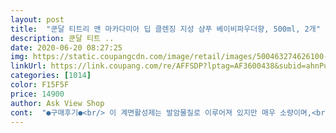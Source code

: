 ```yaml
---
layout: post 
title:  "쿤달 티트리 앤 마카다미아 딥 클렌징 지성 샴푸 베이비파우더향, 500ml, 2개" 
description: 쿤달 티트 ..
date: 2020-06-20 08:27:25 
img: https://static.coupangcdn.com/image/retail/images/500463274626100-bbd71a73-81a0-40e1-a71d-ad9bf3f8441f.jpg 
linkUrl: https://link.coupang.com/re/AFFSDP?lptag=AF3600438&subid=ahnPublicAsk&pageKey=1445464840&itemId=2490725368&vendorItemId=70483925157&traceid=V0-113-318405fe68f6c6de 
categories: [1014] 
color: F15F5F 
price: 14900 
author: Ask View Shop 
cont:  "●구매후기●<br/> 이 계면활성제는 발암물질로 이루어져 있지만 매우 소량이며,<br/>담배가 매우 소량의 발암물질로 이루어져 있기는 하지만<br/>1️⃣SLS 소듐라우릴설페이트<br/>1️⃣세정력<br/>1️⃣향기<br/>2️⃣SLES  소듐라우레스설페이트<br/>2️⃣가려움<br/>2️⃣지루성두피염<br/>3️⃣ALS  암모늄라우릴설페이트<br/>3️⃣비듬개선<br/>4️⃣ALES  암모늄라우레스설페이트<br/>4️⃣보들거림<br/>500ml<br/>7,500원<br/>⚡다른 지성샴푸보다 머릿결이 보들보들해요!!!!<br/>⚡두피 가려운게 많이 줄어들었어요!!<br/>⚡떡비듬 가루비듬 둘 다 많이 사라졌어요!!!<br/>⚡세정력 진짜진짜진짜 좋아요!<br/>⚡저희 오빠의 지루성두피염에는 큰효과가 없었어요…<br/>⚡향이 한 종류 밖에 없어요 온리 베이비파우더…<br/>⛔⛔⛔단점⛔⛔⛔<br/>⛔단점⛔<br/>⛔절대로 샴푸에 있어서는 안될 성분 4가지⛔<br/>✂✂✂✂✂✂✂✂✂✂✂✂✂✂✂✂✂✂✂✂<br/>✅가격<br/>✅구매이유<br/>✅배송<br/>✅용량<br/>✅제품명<br/>✍✍결론✍✍<br/>✨✨✨장점✨✨✨<br/>✨장점✨<br/>⭐⭐⭐미리보는 쿤달 지성샴푸 리뷰 요약⭐⭐⭐<br/>⭐⭐결론⭐⭐<br/>같지않아서 더욱 좋아요 머리 감을때도 정말 부드럽고<br/>거품이 일반 샴푸보다 좀 쫀쫀하게 생겨서<br/>게다가 두피에트러블이 조금씩 올라오기시작한다.<br/><br/>견디다 못해 병원도 다녔었는데<br/>결국은 철에 따라 지성샴푸 건성샴푸 유목민으로 살고있었네요.<br/><br/>괜한 샴푸 바꾸지 마시고 그냥 피부과 꼬박꼬박 가시는걸 추천드려요... <br/><br/>구매하게 되었어요 역시 너무너무 사랑스럽고 귀엽더라구요!<br/>그 스칼프 샴푸썼을때 특유의 개운함이 있음.<br/><br/>그냥 이거만 쓰셔도 괜찮을거같아요!<br/>그런데 그 말을 샴푸가 아닌 담배에 대입하면❓❓<br/>그리고 이제 날이 따뜻해지니까<br/>근데 쿤달이라서 사서 씀.<br/>.<br/> 기본적으로 쿤달브랜드에 대한, 믿음이 굉장히 강함.<br/><br/>근데 향기가 베이비파우더 딱 하나 있는건 좀 아쉽네요ㅠㅠ<br/>나중에는 두피가 너무 예민해져서 스치기만 해도 아픈거…<br/>난 그게 늘 의문이었따.<br/> 두피전용 샴푸들 쓰다가 눈뜨고 싶어서 얼굴 비비면<br/>날씨 추워서 두피도 메마를 때 생기는 그 가루 같은 비듬도 잘 안생겨요!!<br/>날이 아주 더울 때 생기던 그 덩어리 큰 비듬도 잘 안생기고<br/>낮에 조금 더웠다고.<br/>.<br/>해가 잠깐 뜨는 그시간이 더웠다고.<br/>.<br/>벌써 오후가 되면 머리가 기름기가 잔뜩이고,<br/>너무 착한 가격에 이정도 퀄리티있는 샴푸를 사게되서 너무너무 좋습니다.<br/><br/>대신에 일반적인 지성샴푸 쓴거보다 훨씬 부드러워요!! 안엉켜요!!!<br/>두피 마사지를 하고 얼굴 비벼도 따갑지 않고, 근데 씻고 나면 엄청 개운한게 느껴짐.<br/><br/>두피가 가려웠던게 사라지니 비듬도 자연스럽게 많이 줄어들었어요!<br/>두피가 뽀득뽀득 감기는건 물론이고,<br/>두피는 진짜 보송한데 머리카락은 버석하다 못해 빳빳해지는거…<br/>두피도 딥 클렌징 되니까 시원한 느낌이 들고 또 피지분비도 줄었어요.<br/><br/>두피케어하려고 지성샴푸 사서 쓰는데<br/>두피피부가 많이 진정되고 노폐물도 정돈해주는 효과가 있어서<br/>머리 감고 나서 머리 물기 짤 때는 사실 비슷하거든요?<br/>머리 긁는 습관이 점점 사라지고있어요!<br/>머리 긴 분들 근데 지성두피인 분들…진짜 꼭 쓰세요.<br/>.<br/> 꼭.<br/>.<br/><br/>머리 말리면 진짜 거짓말처럼 괜찮아집니다.<br/>.<br/><br/>머리를 안긁고 참아도 오후저녁되면 슬금슬금 나타나던 비듬이<br/>머리에 모든 유수분을 다 빼앗아서<br/>며칠은 두피가 잠잠한 그 상태가 쭉 유지되는 느낌!!<br/>모든 성분이 그린등급의 낮은 위험 성분이고<br/>물론 트리트먼트 하는것처럼 머리가 찰랑거리고 차분해지는건 아니에요<br/>배송도 너무 빨라서 샴푸가 똑 떨어졌을때 구매했는데<br/>베이비파우더향을 좋아해서 찾아보다가 쿤달제품으로<br/>보송보송한 향이 정말 러블리해요<br/>보통 샴푸들이 보통위험높은위험의 성분이 12개쯤은 있기 마련인데<br/>삐쩍 마른 사막같이 만들어주는 제품은 아니에요!!<br/>사실 많은 분들이 지성샴푸를 사용하는 가장 큰 이유죠, 세정력!<br/>사실 이거 때문에 리뷰 이렇게 길게 쓰는거에요ㅠㅠ<br/>솔직히 썼을 때 증상이 크게 호전되어 보이지는 않았어요 ☞ㅅ<br/>시작됐죠 풀파워 떡짐이…<br/>식물유래 추출물이 46가지나 되서 정말 자연유래성분으로<br/>실제로 발암이 되는 경우가 매우 드무니 문제없다.<br/><br/>쓰면서도 정말 산뜻하고 깨끗해지는 기분이 듭니다.<br/><br/>아니, 근데 왜 지성전용 두피전용 샴푸들은 죄다 따가운가.<br/><br/>아시죠.<br/>.<br/>? 두피 계속 긁으면 피딱지 생기고<br/>아주아주 만족스러움.<br/>.<br/><br/>아직 5월인데 벌써 두피열기+두피기름이 콜라보라니... <br/><br/>아침부터 저녁까지 진짜 안간지러워요!<br/>아침에 머리를 감아도 오후부터 이마라인이 떡지기 시작하더라구요<br/>앞으로 계속 이샴푸 구매예정이에요<br/>약간 뻣뻣하고 메말라있는거같고 그런데<br/>약간 저희 아버지 연배.<br/>.<br/>분들은 그렇게 썩 선호하시는 향기는 아닌가봐요ㅋㅋ<br/>약간 처음 쓰고 아 트리트먼트할걸.<br/>.<br/> 걍 헤어에센스 발라야겠다 하고 말렸는데<br/>양도 적당해서 듬뿍듬뿍 잘 쓰게되고 투명한 젤형이라 색소가 들어간것<br/>어떤 회사들은 이렇게 말합니다.<br/><br/>어떤느낌이나면 약간 미용실 가서 샴푸+두피마사지 시원하게 받고 오면<br/>어서오세요.<br/><br/>얼굴 따가움.<br/> 그래서 지성피부 샴푸쓰다가 늘 포기하고 바꿈... <br/><br/>엄청 빨리와서 너무너무 좋았습니다.<br/><br/>엥?? 띠용??? OO<br/>여름에는 지성 겨울에는 건성이 되는 초예민 두피가 됐어요.<br/><br/>여름엔 무조건 써보셈.<br/>.<br/> 특히 저처럼 오전에 머리감아도 오후면 산유국되시는분들.<br/><br/>여름이 다가온다.<br/>.<br/>벌써.<br/>.<br/><br/>역시 치료는 의사에게 약은 약사에게.<br/>.<br/>TㅅT<br/>염증이 완화되는것보단 그냥 두피가 좀 덜예민해지는 정도?<br/>영양이 듬뿍듬뿍 잘 들어가는 것 같아요!<br/>예민한 제 두피에도 (지루성 피부염도 있습니다ㅜㅜ) 정말 잘 맞더라구요!<br/>오후 5시즘 주문, 다음날 6시 경 도착!<br/>오후 지나서도 두피가 보송보송했어요!<br/>요새 날씨가 많이 왔다갔다해서<br/>우선 세정력은 아주아주x20 만족스러웠습니다.<br/><br/>워낙 순해서 아이들과 함께 쓰기도 정말 좋습니다.<br/><br/>원래 다들 알고 느끼시던 지성샴푸 쓰고 나면<br/>위의 성분들은 소위 말하는 ❌발암물질❌로 만들어진 계면활성제입니다<br/>이 샴푸가 두피를 청소해주고 노폐물도 제거해주니까 두피가 건강해지고<br/>이 성분들이 들어간 샴푸를 계속 사용하실지<br/>이거 쓰세요!! 진짜 이거 꼭 1가정 1샴푸 하셔야돼요<br/>이거는 진짜 좀 달라요<br/>이런 느낌이었어요<br/>이번에 써보고 진짜 대박으로 좋았습니다ㅠㅠ<br/>작은 양으로 거품도 많이나고, 전혀 지성 전용 샴푸라고 느껴지지 않음.<br/><br/>재구매 의사 빵빵하구요, 정기배송 이미 신청했지렁ㅇ<<br/>저녁밤 사이에는 좀 기름질 수도 있을 것 같아요!<br/>저녁까지 코빼기도 안비칩니다!!<br/>저는 너무 만족스러워요!! 정기배송 각입니다<br/>저는 원래 쿤달을 베이비파우더로 입문했던 터라 이것도 기분좋게 사용하고 있어요!<br/>저희 가족중에 아빠는 가끔씩만 사용하시는것 같더라구요.<br/>.<br/>?TㅅT<br/>저희 오빠가 초예민두피라 지루성두피염을 달고 사는데<br/>제 주위에 여자들은 베이비파우더는 사실 호불호 없이 쓰고 있는데<br/>제가 두피가 예민하고 머리가 약해서 워낙 머리가 잘 빠졌는데<br/>지금 당장 가격이 저렴하고 사용감이 좋다고 계속 사용하실건가요?<br/>지금 당장 담배를 핀다고해서 바로 암에 걸려 죽지는 않으니 문제가 없다.<br/><br/>지금 바로 집에 있는 샴푸의 뒷면을 확인해보세요!<br/>지루성 두피염 있으신 분들 중에 증상이 좀 개선되기를 바라시는 분들은<br/>지성두피가 젊은 사람들만 있는건 아니니 다른 향기도 내주시면 좋을 것 같습니다…<br/>지성두피의 영원한 적, 비듬<br/>지성샴푸 쓰고나면 이게 개털인지 머리카락인지 모르셨던 분들!!<br/>지성샴푸 쓰고나면 트리트먼트 무조건 필수였던 분들!!<br/>지성샴푸랑 비듬샴푸 중에 뭐살지 고민하시던 분들 있으시면<br/>지성샴푸를 따로 구매해야겠다고 생각했어요.<br/><br/>직장다니며 마음에 병이 생기고 몸에도 이상이 생긴건지<br/>진작에 써볼껄... <br/>.<br/>아쉽슴... <br/><br/>진지하게 고민해보시기를 바랄게요<br/>진짜 하루에 머리 2번씩 감으시는 핵 지성 분들은<br/>쿤달 딥클렌징 지성샴푸<br/>쿤달 티트리 앤 마카다미아 이 샴푸는 정말 전성분이 안전하더라구요!<br/>쿤달은 일단 믿보 브랜드라서, 근데 이번에도  옳았음.<br/><br/>트리트먼트하고 헤어에센스 바르느라 더 힘들죠.<br/>.<br/><br/>평소에 두피가 예민해서<br/>향은 베이비파우더 특유의 향이 확 난다.<br/><br/>혹은 핵 건성/지성이라 많이 간지러웠던 분들에게 강추드려요!<br/>화장품 성분 집착녀가 전하는<br/>확실히 머리도 덜 빠지네요.<br/> 엄마가 머리카락 덜 빠진다고 정말 좋아해요<br/> 이 계면활성제는 발암물질로 이루어져 있지만 매우 소량이며,<br/>담배가 매우 소량의 발암물질로 이루어져 있기는 하지만<br/>1️⃣SLS 소듐라우릴설페이트<br/>1️⃣세정력<br/>1️⃣향기<br/>2️⃣SLES  소듐라우레스설페이트<br/>2️⃣가려움<br/>2️⃣지루성두피염<br/>3️⃣ALS  암모늄라우릴설페이트<br/>3️⃣비듬개선<br/>4️⃣ALES  암모늄라우레스설페이트<br/>4️⃣보들거림<br/>500ml<br/>7,500원<br/>⚡다른 지성샴푸보다 머릿결이 보들보들해요!!!!<br/>⚡두피 가려운게 많이 줄어들었어요!!<br/>⚡떡비듬 가루비듬 둘 다 많이 사라졌어요!!!<br/>⚡세정력 진짜진짜진짜 좋아요!<br/>⚡저희 오빠의 지루성두피염에는 큰효과가 없었어요…<br/>⚡향이 한 종류 밖에 없어요 온리 베이비파우더…<br/>⛔⛔⛔단점⛔⛔⛔<br/>⛔단점⛔<br/>⛔절대로 샴푸에 있어서는 안될 성분 4가지⛔<br/>✂✂✂✂✂✂✂✂✂✂✂✂✂✂✂✂✂✂✂✂<br/>✅가격<br/>✅구매이유<br/>✅배송<br/>✅용량<br/>✅제품명<br/>✍✍결론✍✍<br/>✨✨✨장점✨✨✨<br/>✨장점✨<br/>⭐⭐⭐미리보는 쿤달 지성샴푸 리뷰 요약⭐⭐⭐<br/>⭐⭐결론⭐⭐<br/>같지않아서 더욱 좋아요 머리 감을때도 정말 부드럽고<br/>거품이 일반 샴푸보다 좀 쫀쫀하게 생겨서<br/>게다가 두피에트러블이 조금씩 올라오기시작한다.<br/><br/>견디다 못해 병원도 다녔었는데<br/>결국은 철에 따라 지성샴푸 건성샴푸 유목민으로 살고있었네요.<br/><br/>괜한 샴푸 바꾸지 마시고 그냥 피부과 꼬박꼬박 가시는걸 추천드려요... <br/><br/>구매하게 되었어요 역시 너무너무 사랑스럽고 귀엽더라구요!<br/>그 스칼프 샴푸썼을때 특유의 개운함이 있음.<br/><br/>그냥 이거만 쓰셔도 괜찮을거같아요!<br/>그런데 그 말을 샴푸가 아닌 담배에 대입하면❓❓<br/>그리고 이제 날이 따뜻해지니까<br/>근데 쿤달이라서 사서 씀.<br/>.<br/> 기본적으로 쿤달브랜드에 대한, 믿음이 굉장히 강함.<br/><br/>근데 향기가 베이비파우더 딱 하나 있는건 좀 아쉽네요ㅠㅠ<br/>나중에는 두피가 너무 예민해져서 스치기만 해도 아픈거…<br/>난 그게 늘 의문이었따.<br/> 두피전용 샴푸들 쓰다가 눈뜨고 싶어서 얼굴 비비면<br/>날씨 추워서 두피도 메마를 때 생기는 그 가루 같은 비듬도 잘 안생겨요!!<br/>날이 아주 더울 때 생기던 그 덩어리 큰 비듬도 잘 안생기고<br/>낮에 조금 더웠다고.<br/>.<br/>해가 잠깐 뜨는 그시간이 더웠다고.<br/>.<br/>벌써 오후가 되면 머리가 기름기가 잔뜩이고,<br/>너무 착한 가격에 이정도 퀄리티있는 샴푸를 사게되서 너무너무 좋습니다.<br/><br/>대신에 일반적인 지성샴푸 쓴거보다 훨씬 부드러워요!! 안엉켜요!!!<br/>두피 마사지를 하고 얼굴 비벼도 따갑지 않고, 근데 씻고 나면 엄청 개운한게 느껴짐.<br/><br/>두피가 가려웠던게 사라지니 비듬도 자연스럽게 많이 줄어들었어요!<br/>두피가 뽀득뽀득 감기는건 물론이고,<br/>두피는 진짜 보송한데 머리카락은 버석하다 못해 빳빳해지는거…<br/>두피도 딥 클렌징 되니까 시원한 느낌이 들고 또 피지분비도 줄었어요.<br/><br/>두피케어하려고 지성샴푸 사서 쓰는데<br/>두피피부가 많이 진정되고 노폐물도 정돈해주는 효과가 있어서<br/>머리 감고 나서 머리 물기 짤 때는 사실 비슷하거든요?<br/>머리 긁는 습관이 점점 사라지고있어요!<br/>머리 긴 분들 근데 지성두피인 분들…진짜 꼭 쓰세요.<br/>.<br/> 꼭.<br/>.<br/><br/>머리 말리면 진짜 거짓말처럼 괜찮아집니다.<br/>.<br/><br/>머리를 안긁고 참아도 오후저녁되면 슬금슬금 나타나던 비듬이<br/>머리에 모든 유수분을 다 빼앗아서<br/>며칠은 두피가 잠잠한 그 상태가 쭉 유지되는 느낌!!<br/>모든 성분이 그린등급의 낮은 위험 성분이고<br/>물론 트리트먼트 하는것처럼 머리가 찰랑거리고 차분해지는건 아니에요<br/>배송도 너무 빨라서 샴푸가 똑 떨어졌을때 구매했는데<br/>베이비파우더향을 좋아해서 찾아보다가 쿤달제품으로<br/>보송보송한 향이 정말 러블리해요<br/>보통 샴푸들이 보통위험높은위험의 성분이 12개쯤은 있기 마련인데<br/>삐쩍 마른 사막같이 만들어주는 제품은 아니에요!!<br/>사실 많은 분들이 지성샴푸를 사용하는 가장 큰 이유죠, 세정력!<br/>사실 이거 때문에 리뷰 이렇게 길게 쓰는거에요ㅠㅠ<br/>솔직히 썼을 때 증상이 크게 호전되어 보이지는 않았어요 ☞ㅅ<br/>시작됐죠 풀파워 떡짐이…<br/>식물유래 추출물이 46가지나 되서 정말 자연유래성분으로<br/>실제로 발암이 되는 경우가 매우 드무니 문제없다.<br/><br/>쓰면서도 정말 산뜻하고 깨끗해지는 기분이 듭니다.<br/><br/>아니, 근데 왜 지성전용 두피전용 샴푸들은 죄다 따가운가.<br/><br/>아시죠.<br/>.<br/>? 두피 계속 긁으면 피딱지 생기고<br/>아주아주 만족스러움.<br/>.<br/><br/>아직 5월인데 벌써 두피열기+두피기름이 콜라보라니... <br/><br/>아침부터 저녁까지 진짜 안간지러워요!<br/>아침에 머리를 감아도 오후부터 이마라인이 떡지기 시작하더라구요<br/>앞으로 계속 이샴푸 구매예정이에요<br/>약간 뻣뻣하고 메말라있는거같고 그런데<br/>약간 저희 아버지 연배.<br/>.<br/>분들은 그렇게 썩 선호하시는 향기는 아닌가봐요ㅋㅋ<br/>약간 처음 쓰고 아 트리트먼트할걸.<br/>.<br/> 걍 헤어에센스 발라야겠다 하고 말렸는데<br/>양도 적당해서 듬뿍듬뿍 잘 쓰게되고 투명한 젤형이라 색소가 들어간것<br/>어떤 회사들은 이렇게 말합니다.<br/><br/>어떤느낌이나면 약간 미용실 가서 샴푸+두피마사지 시원하게 받고 오면<br/>어서오세요.<br/><br/>얼굴 따가움.<br/> 그래서 지성피부 샴푸쓰다가 늘 포기하고 바꿈... <br/><br/>엄청 빨리와서 너무너무 좋았습니다.<br/><br/>엥?? 띠용??? OO<br/>여름에는 지성 겨울에는 건성이 되는 초예민 두피가 됐어요.<br/><br/>여름엔 무조건 써보셈.<br/>.<br/> 특히 저처럼 오전에 머리감아도 오후면 산유국되시는분들.<br/><br/>여름이 다가온다.<br/>.<br/>벌써.<br/>.<br/><br/>역시 치료는 의사에게 약은 약사에게.<br/>.<br/>TㅅT<br/>염증이 완화되는것보단 그냥 두피가 좀 덜예민해지는 정도?<br/>영양이 듬뿍듬뿍 잘 들어가는 것 같아요!<br/>예민한 제 두피에도 (지루성 피부염도 있습니다ㅜㅜ) 정말 잘 맞더라구요!<br/>오후 5시즘 주문, 다음날 6시 경 도착!<br/>오후 지나서도 두피가 보송보송했어요!<br/>요새 날씨가 많이 왔다갔다해서<br/>우선 세정력은 아주아주x20 만족스러웠습니다.<br/><br/>워낙 순해서 아이들과 함께 쓰기도 정말 좋습니다.<br/><br/>원래 다들 알고 느끼시던 지성샴푸 쓰고 나면<br/>위의 성분들은 소위 말하는 ❌발암물질❌로 만들어진 계면활성제입니다<br/>이 샴푸가 두피를 청소해주고 노폐물도 제거해주니까 두피가 건강해지고<br/>이 성분들이 들어간 샴푸를 계속 사용하실지<br/>이거 쓰세요!! 진짜 이거 꼭 1가정 1샴푸 하셔야돼요<br/>이거는 진짜 좀 달라요<br/>이런 느낌이었어요<br/>이번에 써보고 진짜 대박으로 좋았습니다ㅠㅠ<br/>작은 양으로 거품도 많이나고, 전혀 지성 전용 샴푸라고 느껴지지 않음.<br/><br/>재구매 의사 빵빵하구요, 정기배송 이미 신청했지렁ㅇ<<br/>저녁밤 사이에는 좀 기름질 수도 있을 것 같아요!<br/>저녁까지 코빼기도 안비칩니다!!<br/>저는 너무 만족스러워요!! 정기배송 각입니다<br/>저는 원래 쿤달을 베이비파우더로 입문했던 터라 이것도 기분좋게 사용하고 있어요!<br/>저희 가족중에 아빠는 가끔씩만 사용하시는것 같더라구요.<br/>.<br/>?TㅅT<br/>저희 오빠가 초예민두피라 지루성두피염을 달고 사는데<br/>제 주위에 여자들은 베이비파우더는 사실 호불호 없이 쓰고 있는데<br/>제가 두피가 예민하고 머리가 약해서 워낙 머리가 잘 빠졌는데<br/>지금 당장 가격이 저렴하고 사용감이 좋다고 계속 사용하실건가요?<br/>지금 당장 담배를 핀다고해서 바로 암에 걸려 죽지는 않으니 문제가 없다.<br/><br/>지금 바로 집에 있는 샴푸의 뒷면을 확인해보세요!<br/>지루성 두피염 있으신 분들 중에 증상이 좀 개선되기를 바라시는 분들은<br/>지성두피가 젊은 사람들만 있는건 아니니 다른 향기도 내주시면 좋을 것 같습니다…<br/>지성두피의 영원한 적, 비듬<br/>지성샴푸 쓰고나면 이게 개털인지 머리카락인지 모르셨던 분들!!<br/>지성샴푸 쓰고나면 트리트먼트 무조건 필수였던 분들!!<br/>지성샴푸랑 비듬샴푸 중에 뭐살지 고민하시던 분들 있으시면<br/>지성샴푸를 따로 구매해야겠다고 생각했어요.<br/><br/>직장다니며 마음에 병이 생기고 몸에도 이상이 생긴건지<br/>진작에 써볼껄... <br/>.<br/>아쉽슴... <br/><br/>진지하게 고민해보시기를 바랄게요<br/>진짜 하루에 머리 2번씩 감으시는 핵 지성 분들은<br/>쿤달 딥클렌징 지성샴푸<br/>쿤달 티트리 앤 마카다미아 이 샴푸는 정말 전성분이 안전하더라구요!<br/>쿤달은 일단 믿보 브랜드라서, 근데 이번에도  옳았음.<br/><br/>트리트먼트하고 헤어에센스 바르느라 더 힘들죠.<br/>.<br/><br/>평소에 두피가 예민해서<br/>향은 베이비파우더 특유의 향이 확 난다.<br/><br/>혹은 핵 건성/지성이라 많이 간지러웠던 분들에게 강추드려요!<br/>화장품 성분 집착녀가 전하는<br/>확실히 머리도 덜 빠지네요.<br/> 엄마가 머리카락 덜 빠진다고 정말 좋아해요<br/>" 
---
```

